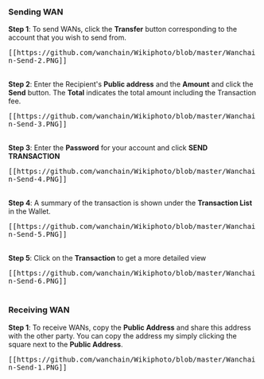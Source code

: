 ### Sending WAN

**Step 1**: To send WANs, click the **Transfer** button corresponding to the account that you wish to send from. 

<kbd>
[[https://github.com/wanchain/Wikiphoto/blob/master/Wanchain-Send-2.PNG]]
</kbd>

<br>
<br>

**Step 2**: Enter the Recipient's **Public address** and the **Amount** and click the **Send** button. The **Total** indicates the total amount including the Transaction fee. 

<kbd>
[[https://github.com/wanchain/Wikiphoto/blob/master/Wanchain-Send-3.PNG]]
</kbd>

<br>
<br>

**Step 3**: Enter the **Password** for your account and click **SEND TRANSACTION**

<kbd>
[[https://github.com/wanchain/Wikiphoto/blob/master/Wanchain-Send-4.PNG]]
</kbd>

<br>
<br>

**Step 4**: A summary of the transaction is shown under the **Transaction List** in the Wallet. 

<kbd>
[[https://github.com/wanchain/Wikiphoto/blob/master/Wanchain-Send-5.PNG]]
</kbd>

<br>
<br>


**Step 5**: Click on the **Transaction** to get a more detailed view

<kbd>
[[https://github.com/wanchain/Wikiphoto/blob/master/Wanchain-Send-6.PNG]]
</kbd>

<br>
<br>

### Receiving WAN

**Step 1**: To receive WANs, copy the **Public Address** and share this address with the other party. You can copy the address my simply clicking the square next to the **Public Address**. 

<kbd>
[[https://github.com/wanchain/Wikiphoto/blob/master/Wanchain-Send-1.PNG]]
</kbd>

<br>
<br>

